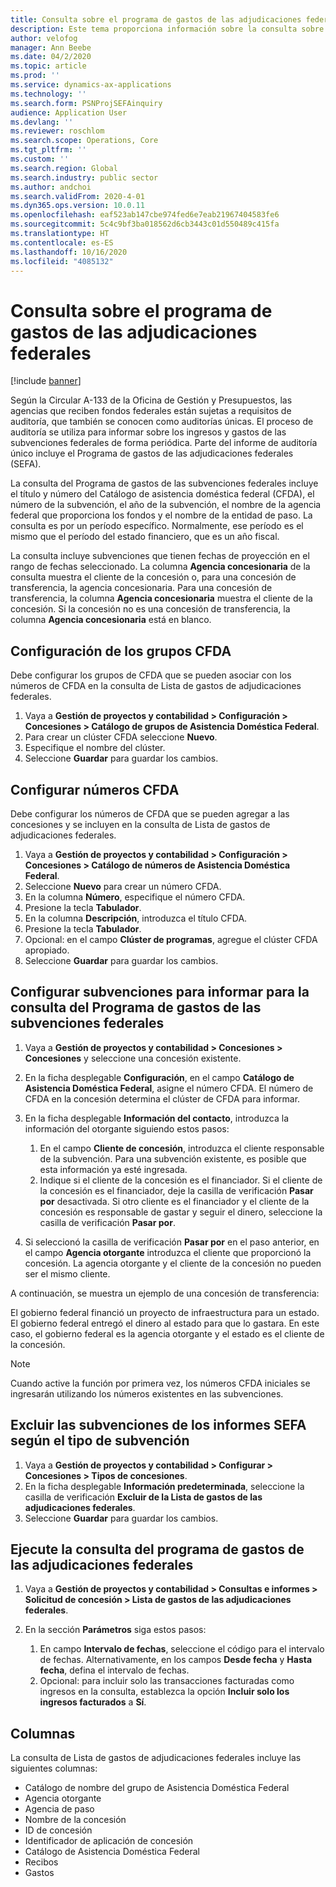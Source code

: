 ```yaml
---
title: Consulta sobre el programa de gastos de las adjudicaciones federales
description: Este tema proporciona información sobre la consulta sobre el Programa de gastos de las adjudicaciones federales.
author: velofog
manager: Ann Beebe
ms.date: 04/2/2020
ms.topic: article
ms.prod: ''
ms.service: dynamics-ax-applications
ms.technology: ''
ms.search.form: PSNProjSEFAinquiry
audience: Application User
ms.devlang: ''
ms.reviewer: roschlom
ms.search.scope: Operations, Core
ms.tgt_pltfrm: ''
ms.custom: ''
ms.search.region: Global
ms.search.industry: public sector
ms.author: andchoi
ms.search.validFrom: 2020-4-01
ms.dyn365.ops.version: 10.0.11
ms.openlocfilehash: eaf523ab147cbe974fed6e7eab21967404583fe6
ms.sourcegitcommit: 5c4c9bf3ba018562d6cb3443c01d550489c415fa
ms.translationtype: HT
ms.contentlocale: es-ES
ms.lasthandoff: 10/16/2020
ms.locfileid: "4085132"
---
```

# <a name="schedule-of-expenditures-of-federal-awards-inquiry"></a>Consulta sobre el programa de gastos de las adjudicaciones federales

[!include [banner](../includes/banner.md)]

Según la Circular A-133 de la Oficina de Gestión y Presupuestos, las agencias que reciben fondos federales están sujetas a requisitos de auditoría, que también se conocen como auditorías únicas. El proceso de auditoría se utiliza para informar sobre los ingresos y gastos de las subvenciones federales de forma periódica. Parte del informe de auditoría único incluye el Programa de gastos de las adjudicaciones federales (SEFA).

La consulta del Programa de gastos de las subvenciones federales incluye el título y número del Catálogo de asistencia doméstica federal (CFDA), el número de la subvención, el año de la subvención, el nombre de la agencia federal que proporciona los fondos y el nombre de la entidad de paso. La consulta es por un período específico. Normalmente, ese período es el mismo que el período del estado financiero, que es un año fiscal.

La consulta incluye subvenciones que tienen fechas de proyección en el rango de fechas seleccionado. La columna **Agencia concesionaria** de la consulta muestra el cliente de la concesión o, para una concesión de transferencia, la agencia concesionaria. Para una concesión de transferencia, la columna **Agencia concesionaria** muestra el cliente de la concesión. Si la concesión no es una concesión de transferencia, la columna **Agencia concesionaria** está en blanco.

## <a name="set-up-the-cfda-clusters"></a>Configuración de los grupos CFDA

Debe configurar los grupos de CFDA que se pueden asociar con los números de CFDA en la consulta de Lista de gastos de adjudicaciones federales.

1. Vaya a **Gestión de proyectos y contabilidad \> Configuración \> Concesiones \> Catálogo de grupos de Asistencia Doméstica Federal**.
2. Para crear un clúster CFDA seleccione **Nuevo**.
3. Especifique el nombre del clúster.
4. Seleccione **Guardar** para guardar los cambios.

## <a name="set-up-cfda-numbers"></a>Configurar números CFDA

Debe configurar los números de CFDA que se pueden agregar a las concesiones y se incluyen en la consulta de Lista de gastos de adjudicaciones federales.

1. Vaya a **Gestión de proyectos y contabilidad \> Configuración \> Concesiones \> Catálogo de números de Asistencia Doméstica Federal**.
2. Seleccione **Nuevo** para crear un número CFDA.
3. En la columna **Número**, especifique el número CFDA.
4. Presione la tecla **Tabulador**.
5. En la columna **Descripción**, introduzca el título CFDA.
6. Presione la tecla **Tabulador**.
7. Opcional: en el campo **Clúster de programas**, agregue el clúster CFDA apropiado.
8. Seleccione **Guardar** para guardar los cambios.

## <a name="set-up-grants-to-report-for-the-schedule-of-expenditures-of-federal-awards-inquiry"></a>Configurar subvenciones para informar para la consulta del Programa de gastos de las subvenciones federales

1. Vaya a **Gestión de proyectos y contabilidad \> Concesiones \> Concesiones** y seleccione una concesión existente.
2. En la ficha desplegable **Configuración**, en el campo **Catálogo de Asistencia Doméstica Federal**, asigne el número CFDA. El número de CFDA en la concesión determina el clúster de CFDA para informar.
3. En la ficha desplegable **Información del contacto**, introduzca la información del otorgante siguiendo estos pasos:

    1. En el campo **Cliente de concesión**, introduzca el cliente responsable de la subvención. Para una subvención existente, es posible que esta información ya esté ingresada.
    2. Indique si el cliente de la concesión es el financiador. Si el cliente de la concesión es el financiador, deje la casilla de verificación **Pasar por** desactivada. Si otro cliente es el financiador y el cliente de la concesión es responsable de gastar y seguir el dinero, seleccione la casilla de verificación **Pasar por**.

4. Si seleccionó la casilla de verificación **Pasar por** en el paso anterior, en el campo **Agencia otorgante** introduzca el cliente que proporcionó la concesión. La agencia otorgante y el cliente de la concesión no pueden ser el mismo cliente.

A continuación, se muestra un ejemplo de una concesión de transferencia:

El gobierno federal financió un proyecto de infraestructura para un estado. El gobierno federal entregó el dinero al estado para que lo gastara. En este caso, el gobierno federal es la agencia otorgante y el estado es el cliente de la concesión.

> [!NOTE] 
> Cuando active la función por primera vez, los números CFDA iniciales se ingresarán utilizando los números existentes en las subvenciones.

## <a name="exclude-grants-from-sefa-reporting-based-on-the-grant-type"></a>Excluir las subvenciones de los informes SEFA según el tipo de subvención

1. Vaya a **Gestión de proyectos y contabilidad \> Configurar \> Concesiones \> Tipos de concesiones**.
2. En la ficha desplegable **Información predeterminada**, seleccione la casilla de verificación **Excluir de la Lista de gastos de las adjudicaciones federales**.
3. Seleccione **Guardar** para guardar los cambios.

## <a name="run-the-schedule-of-expenditures-of-federal-awards-inquiry"></a>Ejecute la consulta del programa de gastos de las adjudicaciones federales

1. Vaya a **Gestión de proyectos y contabilidad \> Consultas e informes \> Solicitud de concesión \> Lista de gastos de las adjudicaciones federales**.
2. En la sección **Parámetros** siga estos pasos:

    1. En campo **Intervalo de fechas**, seleccione el código para el intervalo de fechas. Alternativamente, en los campos **Desde fecha** y **Hasta fecha**, defina el intervalo de fechas.
    2. Opcional: para incluir solo las transacciones facturadas como ingresos en la consulta, establezca la opción **Incluir solo los ingresos facturados** a **Sí**.

## <a name="columns"></a>Columnas

La consulta de Lista de gastos de adjudicaciones federales incluye las siguientes columnas:

- Catálogo de nombre del grupo de Asistencia Doméstica Federal
- Agencia otorgante
- Agencia de paso
- Nombre de la concesión
- ID de concesión
- Identificador de aplicación de concesión
- Catálogo de Asistencia Doméstica Federal
- Recibos
- Gastos
